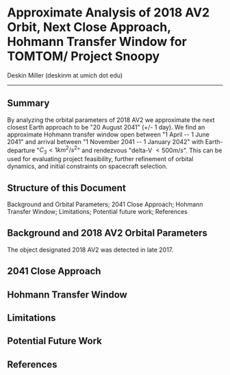 # Approximate Analysis of 2018 AV2 Orbit, Next Close Approach, Hohmann Transfer Window for TOMTOM/ Project Snoopy
Deskin Miller (deskinm at umich dot edu)

---
## Summary
By analyzing the orbital parameters of 2018 AV2 we approximate the next closest Earth approach to be "20 August 2041" (+/- 1 day). We find an approximate Hohmann transfer window open between "1 April -- 1 June 2041" and arrival between "1 November 2041 -- 1 January 2042" with Earth-departure "$C_3 < 1 km^2/s^2$" and rendezvous "delta-V $< 500 m/s$". This can be used for evaluating project feasibility, further refinement of orbital dynamics, and initial constraints on spacecraft selection.

## Structure of this Document
Background and Orbital Parameters; 2041 Close Approach; Hohmann Transfer Window; Limitations; Potential future work; References

## Background and 2018 AV2 Orbital Parameters
The object designated 2018 AV2 was detected in late 2017. 

## 2041 Close Approach

## Hohmann Transfer Window

## Limitations

## Potential Future Work

## References